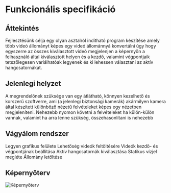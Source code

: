 # Funkcionális specifikáció

## Áttekintés
Fejlesztésünk célja egy olyan asztalról indítható program készítése amely több videó állományt képes egy videó állománnyá konvertálni úgy hogy egyszerre az összes kiválasztott videó megjelenjen a képernyőn a felhasználó által kiválasztott helyen és a kezdő, valamint végpontjaik tetszőlegesen variálhatóak legyenek és ki lehessen választani az aktív hangcsatornákat.

## Jelenlegi helyzet
A megrendelőnek szüksége van egy átlátható, könnyen kezelhető és korszerű szoftverre, ami (a jelenlegi biztonsági kamerák) akármilyen kamera által készített különböző nézetű felvételeket képes egy nézetben megjeleníteni. 
Nehezebb nyomon követni a felvételeket ha külön-külön vannak, valamint ha arra lenne szükség, összehasonlítani is nehezebb

## Vágyálom rendszer
Legyen grafikus felülete
Lehetőség videók feltöltésére
Videók kezdő- és végpontjának beállítása
Aktív hangcsatornák kiválasztása
Statikus vízjel megléte
Állomány letöltése



## Képernyőterv
![Képernyőterv](https://github.com/csgery/VeryBigPython_Video/blob/2-func-spec/Dokument%C3%A1ci%C3%B3/kepernyoterv.jpg)